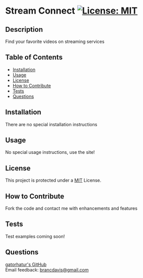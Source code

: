 # Stream  Connect [![License: MIT](https://img.shields.io/badge/License-MIT-yellow.svg)](https://opensource.org/licenses/MIT)
  ## Description
  
  Find your favorite videos on streaming services
  
  
  ## Table of Contents
  
  - [Installation](#installation)
  - [Usage](#usage)
  - [License](#license)
  - [How to Contribute](#how-to-contribute)
  - [Tests](#tests)
  - [Questions](#questions)
  
  ## Installation
  
  There are no special installation instructions
  
  ## Usage
  
  No special usage instructions, use the site!

  
  ## License
  
  This project is protected under a [MIT](https://opensource.org/licenses/MIT) License.
  
  

  ## How to Contribute

  Fork the code and contact me with enhancements and features
  
  
  ## Tests
  
  Test examples coming soon!

  ## Questions
  
  [gatorhatur's GitHub](https://github.com/gatorhatur)<br>
  Email feedback: [brancdavis@gmail.com](mailto:brancdavis@gmail.com)
  

